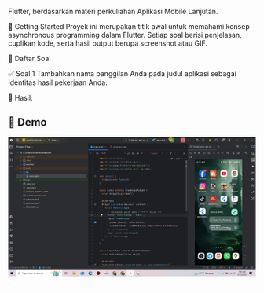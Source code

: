 Flutter, berdasarkan materi perkuliahan Aplikasi Mobile Lanjutan.

🚀 Getting Started Proyek ini merupakan titik awal untuk memahami konsep asynchronous programming dalam Flutter. Setiap soal berisi penjelasan, cuplikan kode, serta hasil output berupa screenshot atau GIF.

📝 Daftar Soal

✅ Soal 1 Tambahkan nama panggilan Anda pada judul aplikasi sebagai identitas hasil pekerjaan Anda.

📸 Hasil: 
## 🎥 Demo
![Demo](./soal1.gif).
